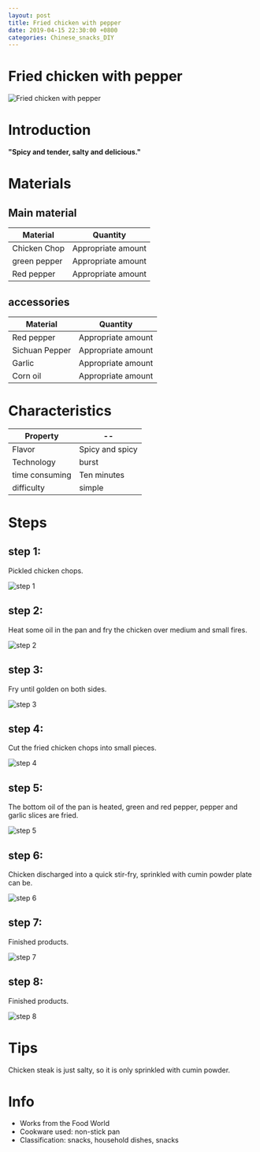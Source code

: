 ```yaml
---
layout: post
title: Fried chicken with pepper
date: 2019-04-15 22:30:00 +0800
categories: Chinese_snacks_DIY
---
```


# Fried chicken with pepper

![Fried chicken with pepper]({{site.baseurl}}/img/429360/429360.jpg)

# Introduction

**"Spicy and tender, salty and delicious."**

# Materials


## Main material

Material|Quantity
--|--
Chicken Chop|Appropriate amount
green pepper|Appropriate amount
Red pepper|Appropriate amount

## accessories

Material|Quantity
--|--
Red pepper|Appropriate amount
Sichuan Pepper|Appropriate amount
Garlic|Appropriate amount
Corn oil|Appropriate amount

# Characteristics

Property|--
--|--
Flavor|Spicy and spicy
Technology|burst
time consuming|Ten minutes
difficulty|simple

# Steps

## step 1:

Pickled chicken chops.

![step 1]({{site.baseurl}}/img/429360/1.jpg)

## step 2:

Heat some oil in the pan and fry the chicken over medium and small fires.

![step 2]({{site.baseurl}}/img/429360/2.jpg)

## step 3:

Fry until golden on both sides.

![step 3]({{site.baseurl}}/img/429360/3.jpg)

## step 4:

Cut the fried chicken chops into small pieces.

![step 4]({{site.baseurl}}/img/429360/4.jpg)

## step 5:

The bottom oil of the pan is heated, green and red pepper, pepper and garlic slices are fried.

![step 5]({{site.baseurl}}/img/429360/5.jpg)

## step 6:

Chicken discharged into a quick stir-fry, sprinkled with cumin powder plate can be.

![step 6]({{site.baseurl}}/img/429360/6.jpg)

## step 7:

Finished products.

![step 7]({{site.baseurl}}/img/429360/7.jpg)

## step 8:

Finished products.

![step 8]({{site.baseurl}}/img/429360/8.jpg)

# Tips

Chicken steak is just salty, so it is only sprinkled with cumin powder.

# Info

- Works from the Food World
- Cookware used: non-stick pan
- Classification: snacks, household dishes, snacks